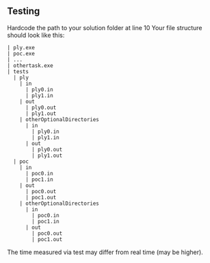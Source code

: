 ## Testing
Hardcode the path to your solution folder at line 10
Your file structure should look like this:
```
| ply.exe
| poc.exe
| ...
| othertask.exe
| tests
  | ply
    | in
      | ply0.in
      | ply1.in
    | out
      | ply0.out
      | ply1.out
    | otherOptionalDirectories
      | in
        | ply0.in
        | ply1.in
      | out
        | ply0.out
        | ply1.out
  | poc
    | in
      | poc0.in
      | poc1.in
    | out
      | poc0.out
      | poc1.out
    | otherOptionalDirectories
      | in
        | poc0.in
        | poc1.in
      | out
        | poc0.out
        | poc1.out
```
The time measured via test may differ from real time (may be higher).